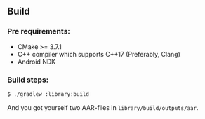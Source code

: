 ## Build

### Pre requirements:

- CMake >= 3.7.1
- C++ compiler which supports C++17 (Preferably, Clang)
- Android NDK

### Build steps:

```bash
$ ./gradlew :library:build
```

And you got yourself two AAR-files in `library/build/outputs/aar`.